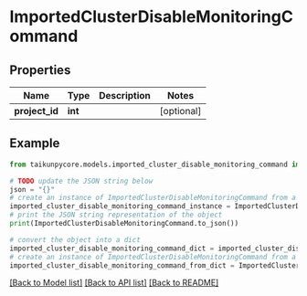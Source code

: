 # ImportedClusterDisableMonitoringCommand


## Properties

Name | Type | Description | Notes
------------ | ------------- | ------------- | -------------
**project_id** | **int** |  | [optional] 

## Example

```python
from taikunpycore.models.imported_cluster_disable_monitoring_command import ImportedClusterDisableMonitoringCommand

# TODO update the JSON string below
json = "{}"
# create an instance of ImportedClusterDisableMonitoringCommand from a JSON string
imported_cluster_disable_monitoring_command_instance = ImportedClusterDisableMonitoringCommand.from_json(json)
# print the JSON string representation of the object
print(ImportedClusterDisableMonitoringCommand.to_json())

# convert the object into a dict
imported_cluster_disable_monitoring_command_dict = imported_cluster_disable_monitoring_command_instance.to_dict()
# create an instance of ImportedClusterDisableMonitoringCommand from a dict
imported_cluster_disable_monitoring_command_from_dict = ImportedClusterDisableMonitoringCommand.from_dict(imported_cluster_disable_monitoring_command_dict)
```
[[Back to Model list]](../README.md#documentation-for-models) [[Back to API list]](../README.md#documentation-for-api-endpoints) [[Back to README]](../README.md)


